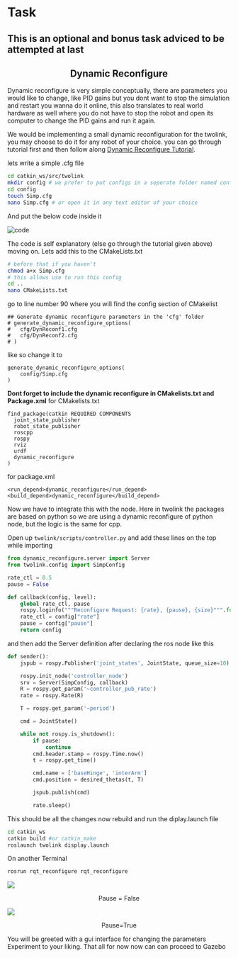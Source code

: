 # Task 
## This is an optional and bonus task adviced to be attempted at last
<h2 align="center">Dynamic Reconfigure</h2>
Dynamic reconfigure is very simple conceptually, there are parameters you would like to change, like PID gains but you dont want to stop the simulation and restart you wanna do it online, this also translates to real world hardware as well where you do not have to stop the robot and open its computer to change the PID gains and run it again.


We would be implementing a small dynamic reconfiguration for the twolink, you may choose to do it for any robot of your choice. you can go through tutorial first and then follow along [Dynamic Reconfigure Tutorial](http://wiki.ros.org/dynamic_reconfigure/Tutorials).

lets write a simple .cfg file
```bash
cd catkin_ws/src/twolink
mkdir config # we prefer to put configs in a seperate folder named config
cd config
touch Simp.cfg
nano Simp.cfg # or open it in any text editor of your choice
```

And put the below code inside it

![code](https://github.com/panchal-harsh/Robotics-Camp-2023/blob/main/Phase1-Week2/ROS_specialization/images/carbon.png)

The code is self explanatory (else go through the tutorial given above) moving on. Lets add this to the CMakeLists.txt
```bash
# before that if you haven't 
chmod a+x Simp.cfg
# this allows use to run this config
cd ..
nano CMakeLists.txt
```
go to line number 90 where you will find the config section of CMakelist
```
## Generate dynamic reconfigure parameters in the 'cfg' folder
# generate_dynamic_reconfigure_options(
#   cfg/DynReconf1.cfg
#   cfg/DynReconf2.cfg
# )
```
like so change it to
```
generate_dynamic_reconfigure_options(
    config/Simp.cfg
)
```
**Dont forget to include the dynamic reconfigure in CMakelists.txt and Package.xml**
for CMakelists.txt
```
find_package(catkin REQUIRED COMPONENTS
  joint_state_publisher
  robot_state_publisher
  roscpp
  rospy
  rviz
  urdf
  dynamic_reconfigure
)
```

for package.xml
```
<run_depend>dynamic_reconfigure</run_depend>
<build_depend>dynamic_reconfigure</build_depend>
```

Now we have to integrate this with the node. Here in twolink the packages are based on python so we are using a dynamic reconfigure of python node, but the logic is the same for cpp.

Open up `twolink/scripts/controller.py`
and add these lines on the top while importing

```python
from dynamic_reconfigure.server import Server
from twolink.config import SimpConfig

rate_ctl = 0.5
pause = False

def callback(config, level):
    global rate_ctl, pause
    rospy.loginfo("""Reconfigure Request: {rate}, {pause}, {size}""".format(**config))
    rate_ctl = config["rate"]
    pause = config["pause"]
    return config
```
and then add the Server definition after declaring the ros node like this

```python
def sender():
    jspub = rospy.Publisher('joint_states', JointState, queue_size=10)

    rospy.init_node('controller_node')
    srv = Server(SimpConfig, callback)
    R = rospy.get_param('~controller_pub_rate')
    rate = rospy.Rate(R)

    T = rospy.get_param('~period')

    cmd = JointState()

    while not rospy.is_shutdown():
        if pause:
            continue
        cmd.header.stamp = rospy.Time.now()
        t = rospy.get_time()

        cmd.name = ['baseHinge', 'interArm']
        cmd.position = desired_thetas(t, T)

        jspub.publish(cmd)

        rate.sleep()
```

This should be all the changes now rebuild and run the diplay.launch file
```bash
cd catkin_ws
catkin build #or catkin_make
roslaunch twolink display.launch
```
On another Terminal
```bash
rosrun rqt_reconfigure rqt_reconfigure
```
<img src="https://github.com/panchal-harsh/Robotics-Camp-2023/blob/main/Phase1-Week2/ROS_specialization/images/rqt1%20(1).png"/><p align="center">Pause = False</p>

<img src="https://github.com/panchal-harsh/Robotics-Camp-2023/blob/main/Phase1-Week2/ROS_specialization/images/rqt2.png"/><p align="center">Pause=True</p>

You will be greeted with a gui interface for changing the parameters Experiment to your liking. That all for now now can can proceed to Gazebo

